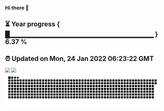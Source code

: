 ### Hi there 👋
⏳ Year progress { █▁▁▁▁▁▁▁▁▁▁▁▁▁▁▁▁▁▁▁▁▁▁▁▁▁▁▁▁▁ } 6.37 %
---
⏰ Updated on Mon, 24 Jan 2022 06:23:22 GMT
---
![](https://github-readme-stats.vercel.app/api?username=Lemonawa&bg_color=30,e96443,904e95&title_color=fff&text_color=fff&layout=compact)
![](https://github-readme-stats.vercel.app/api/top-langs/?username=Lemonawa&layout=compact&bg_color=30,e96443,904e95&title_color=fff&text_color=fff)  
![](https://raw.githubusercontent.com/Lemonawa/Lemonawa/main/assets/github-contribution-grid-snake.svg)




